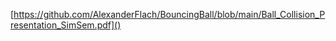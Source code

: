 [https://github.com/AlexanderFlach/BouncingBall/blob/main/Ball_Collision_Presentation_SimSem.pdf]()
